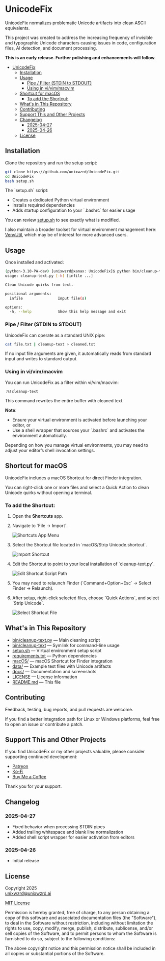 # UnicodeFix

UnicodeFix normalizes problematic Unicode artifacts into clean ASCII equivalents.

This project was created to address the increasing frequency of invisible and typographic Unicode characters causing issues in code, configuration files, AI detection, and document processing.

**This is an early release. Further polishing and enhancements will follow.**

- [UnicodeFix](#unicodefix)
  - [Installation](#installation)
  - [Usage](#usage)
    - [Pipe / Filter (STDIN to STDOUT)](#pipe--filter-stdin-to-stdout)
    - [Using in vi/vim/macvim](#using-in-vivimmacvim)
  - [Shortcut for macOS](#shortcut-for-macos)
    - [To add the Shortcut:](#to-add-the-shortcut)
  - [What's in This Repository](#whats-in-this-repository)
  - [Contributing](#contributing)
  - [Support This and Other Projects](#support-this-and-other-projects)
  - [Changelog](#changelog)
    - [2025-04-27](#2025-04-27)
    - [2025-04-26](#2025-04-26)
  - [License](#license)

## Installation

Clone the repository and run the setup script:

```bash
git clone https://github.com/unixwzrd/UnicodeFix.git
cd UnicodeFix
bash setup.sh
```

The \`setup.sh\` script:

- Creates a dedicated Python virtual environment
- Installs required dependencies
- Adds startup configuration to your \`.bashrc\` for easier usage

You can review [setup.sh](setup.sh) to see exactly what is modified.

I also maintain a broader toolset for virtual environment management here: [VenvUtil](https://github.com/unixwzrd/venvutil), which may be of interest for more advanced users.

## Usage

Once installed and activated:

```bash
(python-3.10-PA-dev) [unixwzrd@xanax: UnicodeFix]$ python bin/cleanup-text.py --help
usage: cleanup-text.py [-h] [infile ...]

Clean Unicode quirks from text.

positional arguments:
  infile                Input file(s)

options:
  -h, --help            Show this help message and exit
```

### Pipe / Filter (STDIN to STDOUT)

UnicodeFix can operate as a standard UNIX pipe:

```bash
cat file.txt | cleanup-text > cleaned.txt
```

If no input file arguments are given, it automatically reads from standard input and writes to standard output.

### Using in vi/vim/macvim

You can run UnicodeFix as a filter within vi/vim/macvim:

```vim
:%!cleanup-text
```

This command rewrites the entire buffer with cleaned text.

**Note**:
- Ensure your virtual environment is activated before launching your editor, or
- Use a shell wrapper that sources your \`.bashrc\` and activates the environment automatically.

Depending on how you manage virtual environments, you may need to adjust your editor’s shell invocation settings.

## Shortcut for macOS

UnicodeFix includes a macOS Shortcut for direct Finder integration.

You can right-click one or more files and select a Quick Action to clean Unicode quirks without opening a terminal.

### To add the Shortcut:

1. Open the **Shortcuts** app.
2. Navigate to \`File -> Import\`.

   ![Shortcuts App Menu](docs/Screenshot%202025-04-25%20at%2005.50.57.png)

3. Select the Shortcut file located in \`macOS/Strip Unicode.shortcut\`.

   ![Import Shortcut](docs/Screenshot%202025-04-25%20at%2005.51.54.png)

4. Edit the Shortcut to point to your local installation of \`cleanup-text.py\`.

   ![Edit Shortcut Script Path](docs/Screenshot%202025-04-25%20at%2005.07.47.png)

5. You may need to relaunch Finder (\`Command+Option+Esc\` → Select Finder → Relaunch).

6. After setup, right-click selected files, choose \`Quick Actions\`, and select \`Strip Unicode\`.

   ![Select Shortcut File](docs/Screenshot%202025-04-25%20at%2005.47.51.png)

## What's in This Repository

- [bin/cleanup-text.py](bin/cleanup-text.py) — Main cleaning script
- [bin/cleanup-text](bin/cleanup-text) — Symlink for command-line usage
- [setup.sh](setup.sh) — Virtual environment setup script
- [requirements.txt](requirements.txt) — Python dependencies
- [macOS/](macOS/) — macOS Shortcut for Finder integration
- [data/](data/) — Example test files with Unicode artifacts
- [docs/](docs/) — Documentation and screenshots
- [LICENSE](LICENSE) — License information
- [README.md](README.md) — This file

## Contributing

Feedback, testing, bug reports, and pull requests are welcome.

If you find a better integration path for Linux or Windows platforms, feel free to open an issue or contribute a patch.

## Support This and Other Projects

If you find UnicodeFix or my other projects valuable, please consider supporting continued development:

- [Patreon](https://patreon.com/unixwzrd)
- [Ko-Fi](https://ko-fi.com/unixwzrd)
- [Buy Me a Coffee](https://buymeacoffee.com/unixwzrd)

Thank you for your support.

## Changelog

### 2025-04-27
- Fixed behavior when processing STDIN pipes
- Added trailing whitespace and blank line normalization
- Added shell script wrapper for easier activation from editors

### 2025-04-26
- Initial release

## License

Copyright 2025  
[unixwzrd@unixwzrd.ai](mailto:unixwzrd@unixwzrd.ai)

[MIT License](LICENSE)

Permission is hereby granted, free of charge, to any person obtaining a copy of this software and associated documentation files (the "Software"), to deal in the Software without restriction, including without limitation the rights to use, copy, modify, merge, publish, distribute, sublicense, and/or sell copies of the Software, and to permit persons to whom the Software is furnished to do so, subject to the following conditions:

The above copyright notice and this permission notice shall be included in all copies or substantial portions of the Software.